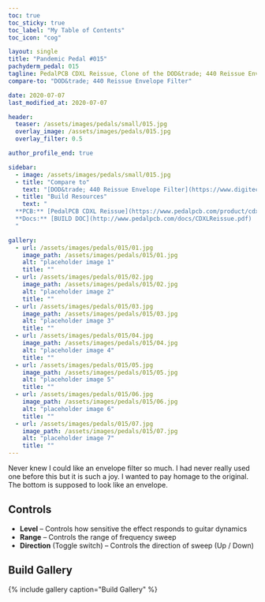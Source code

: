 ```yaml
---
toc: true
toc_sticky: true
toc_label: "My Table of Contents"
toc_icon: "cog"

layout: single
title: "Pandemic Pedal #015"
pachyderm_pedal: 015
tagline: PedalPCB CDXL Reissue, Clone of the DOD&trade; 440 Reissue Envelope Filter
compare-to: "DOD&trade; 440 Reissue Envelope Filter"

date: 2020-07-07
last_modified_at: 2020-07-07

header:
  teaser: /assets/images/pedals/small/015.jpg
  overlay_image: /assets/images/pedals/015.jpg
  overlay_filter: 0.5

author_profile_end: true

sidebar:
  - image: /assets/images/pedals/small/015.jpg
  - title: "Compare to"
    text: "[DOD&trade; 440 Reissue Envelope Filter](https://www.digitech.com/mod-effects/DOD440-14.html)"
  - title: "Build Resources"
    text: "
  **PCB:** [PedalPCB CDXL Reissue](https://www.pedalpcb.com/product/cdxl-reissue/)<br>
  **Docs:** [BUILD DOC](http://www.pedalpcb.com/docs/CDXLReissue.pdf)
  "

gallery:
  - url: /assets/images/pedals/015/01.jpg
    image_path: /assets/images/pedals/015/01.jpg
    alt: "placeholder image 1"
    title: ""
  - url: /assets/images/pedals/015/02.jpg
    image_path: /assets/images/pedals/015/02.jpg
    alt: "placeholder image 2"
    title: ""
  - url: /assets/images/pedals/015/03.jpg
    image_path: /assets/images/pedals/015/03.jpg
    alt: "placeholder image 3"
    title: ""
  - url: /assets/images/pedals/015/04.jpg
    image_path: /assets/images/pedals/015/04.jpg
    alt: "placeholder image 4"
    title: ""
  - url: /assets/images/pedals/015/05.jpg
    image_path: /assets/images/pedals/015/05.jpg
    alt: "placeholder image 5"
    title: ""
  - url: /assets/images/pedals/015/06.jpg
    image_path: /assets/images/pedals/015/06.jpg
    alt: "placeholder image 6"
    title: ""
  - url: /assets/images/pedals/015/07.jpg
    image_path: /assets/images/pedals/015/07.jpg
    alt: "placeholder image 7"
    title: ""
---
```


Never knew I could like an envelope filter so much. I had never really used one before this but it is such a joy. I wanted to pay homage to the original. The bottom is supposed to look like an envelope.

## Controls

* **Level** – Controls how sensitive the effect responds to guitar dynamics
* **Range** – Controls the range of frequency sweep
* **Direction** (Toggle switch) – Controls the direction of sweep (Up / Down)

## Build Gallery

{% include gallery caption="Build Gallery" %}
